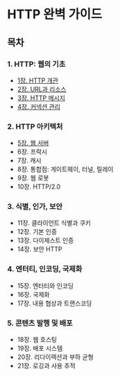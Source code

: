 # HTTP 완벽 가이드

## 목차
### 1. HTTP: 웹의 기초
- [1장. HTTP 개관](./contents/chapter01.md)
- [2장. URL과 리소스](./contents/chapter02.md)
- [3장. HTTP 메시지](./contents/chapter03.md)
- [4장. 커넥션 관리](./contents/chapter04.md)

### 2. HTTP 아키텍처
- [5장. 웹 서버](./contents/chapter05.md)
- 6장. 프락시
- 7장. 캐시
- 8장. 통합점: 게이트웨이, 터널, 릴레이
- 9장. 웹 로봇
- 10장. HTTP/2.0

### 3. 식별, 인가, 보안
- 11장. 클라이언트 식별과 쿠키
- 12장. 기본 인증
- 13장. 다이제스트 인증
- 14장. 보안 HTTP

### 4. 엔터티, 인코딩, 국제화
- 15장. 엔터티와 인코딩
- 16장. 국제화
- 17장. 내용 협상과 트랜스코딩

### 5. 콘텐츠 발행 및 배포
- 18장. 웹 호스팅
- 19장. 배포 시스템
- 20장. 리다이렉션과 부하 균형
- 21장. 로깅과 사용 추적